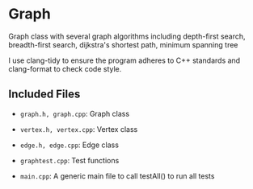 # Graph

Graph class with several graph algorithms including depth-first search, 
breadth-first search, dijkstra's shortest path, minimum spanning tree

I use clang-tidy to ensure the program adheres to C++ standards
and clang-format to check code style.


## Included Files

- `graph.h, graph.cpp`: Graph class

- `vertex.h, vertex.cpp`: Vertex class

- `edge.h, edge.cpp`: Edge class

- `graphtest.cpp`: Test functions

- `main.cpp`: A generic main file to call testAll() to run all tests
